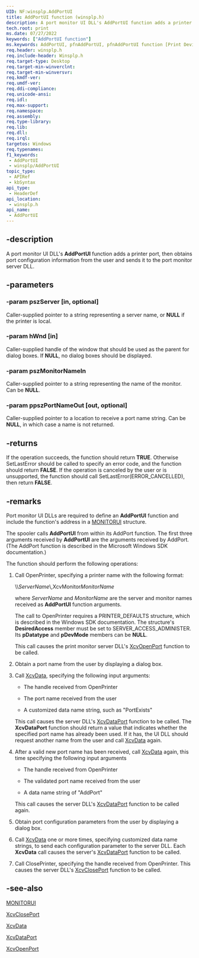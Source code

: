 ```yaml
---
UID: NF:winsplp.AddPortUI
title: AddPortUI function (winsplp.h)
description: A port monitor UI DLL's AddPortUI function adds a printer port, then obtains port configuration information from the user and sends it to the port monitor server DLL.
tech.root: print
ms.date: 07/27/2022
keywords: ["AddPortUI function"]
ms.keywords: AddPortUI, pfnAddPortUI, pfnAddPortUI function [Print Devices], print.addportui, spoolfnc_e82f0e4d-e4f2-44b8-b957-3fc1b35e8a34.xml, winsplp/pfnAddPortUI
req.header: winsplp.h
req.include-header: Winsplp.h
req.target-type: Desktop
req.target-min-winverclnt: 
req.target-min-winversvr: 
req.kmdf-ver: 
req.umdf-ver: 
req.ddi-compliance: 
req.unicode-ansi: 
req.idl: 
req.max-support: 
req.namespace: 
req.assembly: 
req.type-library: 
req.lib: 
req.dll: 
req.irql: 
targetos: Windows
req.typenames: 
f1_keywords:
 - AddPortUI
 - winsplp/AddPortUI
topic_type:
 - APIRef
 - kbSyntax
api_type:
 - HeaderDef
api_location:
 - winsplp.h
api_name:
 - AddPortUI
---
```


## -description

A port monitor UI DLL's **AddPortUI** function adds a printer port, then obtains port configuration information from the user and sends it to the port monitor server DLL.

## -parameters

### -param pszServer [in, optional]

Caller-supplied pointer to a string representing a server name, or **NULL** if the printer is local.

### -param hWnd [in]

Caller-supplied handle of the window that should be used as the parent for dialog boxes. If **NULL**, no dialog boxes should be displayed.

### -param pszMonitorNameIn

Caller-supplied pointer to a string representing the name of the monitor. Can be **NULL**.

### -param ppszPortNameOut [out, optional]

Caller-supplied pointer to a location to receive a port name string. Can be **NULL**, in which case a name is not returned.

## -returns

If the operation succeeds, the function should return **TRUE**. Otherwise SetLastError should be called to specify an error code, and the function should return **FALSE**. If the operation is canceled by the user or is unsupported, the function should call SetLastError(ERROR_CANCELLED), then return **FALSE**.

## -remarks

Port monitor UI DLLs are required to define an **AddPortUI** function and include the function's address in a [MONITORUI](/windows-hardware/drivers/ddi/winsplp/ns-winsplp-_monitorui) structure.

The spooler calls **AddPortUI** from within its AddPort function. The first three arguments received by **AddPortUI** are the arguments received by AddPort. (The AddPort function is described in the Microsoft Windows SDK documentation.)

The function should perform the following operations:

1. Call OpenPrinter, specifying a printer name with the following format:

    \\\\*ServerName*\\,XcvMonitor*MonitorName*

    where *ServerName* and *MonitorName* are the server and monitor names received as **AddPortUI** function arguments.

    The call to OpenPrinter requires a PRINTER_DEFAULTS structure, which is described in the Windows SDK documentation. The structure's **DesiredAccess** member must be set to SERVER_ACCESS_ADMINISTER. Its **pDatatype** and **pDevMode** members can be **NULL**.

    This call causes the print monitor server DLL's [XcvOpenPort](/windows-hardware/drivers/ddi/winsplp/nf-winsplp-xcvopenport) function to be called.

1. Obtain a port name from the user by displaying a dialog box.

1. Call [XcvData](/previous-versions/ff564255(v=vs.85)), specifying the following input arguments:

    - The handle received from OpenPrinter

    - The port name received from the user

    - A customized data name string, such as "PortExists"

    This call causes the server DLL's [XcvDataPort](/windows-hardware/drivers/ddi/winsplp/nf-winsplp-xcvdataport) function to be called. The **XcvDataPort** function should return a value that indicates whether the specified port name has already been used. If it has, the UI DLL should request another name from the user and call [XcvData](/previous-versions/ff564255(v=vs.85)) again.

1. After a valid new port name has been received, call [XcvData](/previous-versions/ff564255(v=vs.85)) again, this time specifying the following input arguments

    - The handle received from OpenPrinter

    - The validated port name received from the user

    - A data name string of "AddPort"

    This call causes the server DLL's [XcvDataPort](/windows-hardware/drivers/ddi/winsplp/nf-winsplp-xcvdataport) function to be called again.

1. Obtain port configuration parameters from the user by displaying a dialog box.

1. Call [XcvData](/previous-versions/ff564255(v=vs.85)) one or more times, specifying customized data name strings, to send each configuration parameter to the server DLL. Each **XcvData** call causes the server's [XcvDataPort](/windows-hardware/drivers/ddi/winsplp/nf-winsplp-xcvdataport) function to be called.

1. Call ClosePrinter, specifying the handle received from OpenPrinter. This causes the server DLL's [XcvClosePort](/windows-hardware/drivers/ddi/winsplp/nf-winsplp-xcvcloseport) function to be called.

## -see-also

[MONITORUI](/windows-hardware/drivers/ddi/winsplp/ns-winsplp-_monitorui)

[XcvClosePort](/windows-hardware/drivers/ddi/winsplp/nf-winsplp-xcvcloseport)

[XcvData](/previous-versions/ff564255(v=vs.85))

[XcvDataPort](/windows-hardware/drivers/ddi/winsplp/nf-winsplp-xcvdataport)

[XcvOpenPort](/windows-hardware/drivers/ddi/winsplp/nf-winsplp-xcvopenport)
